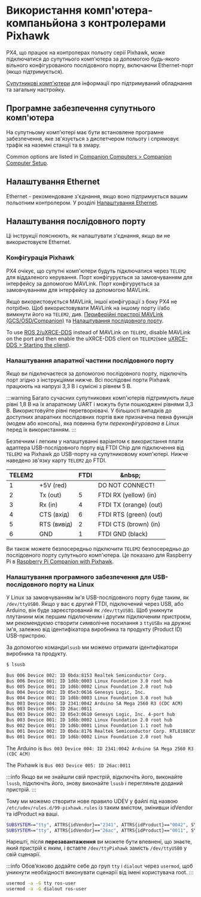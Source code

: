 # Використання комп'ютера-компаньйона з контролерами Pixhawk

PX4, що працює на контролерах польоту серії Pixhawk, може підключатися до супутнього комп'ютера за допомогою будь-якого вільного конфігурованого послідовного порту, включаючи Ethernet-порт (якщо підтримується).

[Супутникові комп'ютери](../companion_computer/Readme.md) для інформації про підтримуваний обладнання та загальну настройку.

## Програмне забезпечення супутнього комп'ютера

На супутньому комп'ютері має бути встановлене програмне забезпечення, яке зв'язується з диспетчером польоту і спрямовує трафік на наземні станції та в хмару.

Common options are listed in [Companion Computers > Companion Computer Setup](../companion_computer/index.md#companion-computer-software).

## Налаштування Ethernet

Ethernet - рекомендоване з'єднання, якщо воно підтримується вашим польотним контролером.
У розділі [Налаштування Ethernet](../advanced_config/ethernet_setup.md).

## Налаштування послідовного порту

Ці інструкції пояснюють, як налаштувати з'єднання, якщо ви не використовуєте Ethernet.

### Конфігурація Pixhawk

PX4 очікує, що супутні комп'ютери будуть підключатися через `TELEM2 `для віддаленого керування. Порт конфігурується за замовчуванням для інтерфейсу за допомогою MAVLink.
Порт конфігурується за замовчуванням для інтерфейсу за допомогою MAVLink.

Якщо використовується MAVLink, іншої конфігурації з боку PX4 не потрібно.
Щоб використовувати MAVLink на іншому порту і/або вимкнути його на `TELEM2`, див. [Периферійні пристрої MAVLink (GCS/OSD/Companion)](../peripherals/mavlink_peripherals.md) та [Налаштування послідовного порту](../peripherals/serial_configuration.md).

To use [ROS 2/uXRCE-DDS](../ros2/user_guide.md) instead of MAVLink on `TELEM2`, disable MAVLink on the port and then enable the uXRCE-DDS client on `TELEM2`(see [uXRCE-DDS > Starting the client](../middleware/uxrce_dds.md#starting-the-client)).

### Налаштування апаратної частини послідовного порту

Якщо ви підключаєтеся за допомогою послідовного порту, підключіть порт згідно з інструкціями нижче.
Всі послідовні порти Pixhawk працюють на напрузі 3,3 В і сумісні з рівнем 5 В.

:::warning
Багато сучасних супутникових комп'ютерів підтримують лише рівні 1,8 В на їх апаратному UART і можуть бути пошкоджені рівнями 3,3 В.
Використовуйте рівні перетворювачі.
У більшості випадків до доступних апаратних послідовних портів вже призначена певна функція (модем або консоль), яка повинна бути _переконфігурована в Linux_ перед їх використанням.
:::

Безпечним і легким у налаштуванні варіантом є використання плати адаптера USB-послідовного порту від FTDI Chip для підключення від `TELEM2` на Pixhawk до USB-порту на супутниковому комп'ютері.
Нижче наведено зв'язку карту `TELEM2` до FTDI.

| TELEM2 |                                | FTDI | &amp;nbsp;                               |
| ------ | ------------------------------ | ---- | ------------------------------------------------------------ |
| 1      | +5V (red)   |      | DO NOT CONNECT!                                              |
| 2      | Tx (out)    | 5    | FTDI RX (yellow) (in)  |
| 3      | Rx (in)     | 4    | FTDI TX (orange) (out) |
| 4      | CTS (вхід)  | 6    | FTDI RTS (green) (out) |
| 5      | RTS (вивід) | 2    | FTDI CTS (brown) (in)  |
| 6      | GND                            | 1    | FTDI GND (black)                          |

Ви також можете безпосередньо підключити `TELEM2` безпосередньо до послідовного порту супутнього комп'ютера.
Це показано для Raspberry Pi в [Raspberry Pi Companion with Pixhawk](../companion_computer/pixhawk_rpi.md).

### Налаштування програмного забезпечення для USB-послідовного порту на Linux

У Linux за замовчуванням ім'я USB-послідовного порту буде таким, як `/dev/ttyUSB0`.
Якщо у вас є другий FTDI, підключений через USB, або Arduino, він буде зареєстрований як `/dev/ttyUSB1`.
Щоб уникнути плутанини між першим підключеним і другим підключеним пристроєм, ми рекомендуємо створити символічне посилання з `ttyUSBx` на дружнє ім'я, залежно від ідентифікатора виробника та продукту (Product ID) USB-пристрою.

За допомогою команди`lsusb` ми можемо отримати ідентифікатори виробника та продукту.

```sh
$ lsusb

Bus 006 Device 002: ID 0bda:8153 Realtek Semiconductor Corp.
Bus 006 Device 001: ID 1d6b:0003 Linux Foundation 3.0 root hub
Bus 005 Device 001: ID 1d6b:0002 Linux Foundation 2.0 root hub
Bus 004 Device 002: ID 05e3:0616 Genesys Logic, Inc.
Bus 004 Device 001: ID 1d6b:0003 Linux Foundation 3.0 root hub
Bus 003 Device 004: ID 2341:0042 Arduino SA Mega 2560 R3 (CDC ACM)
Bus 003 Device 005: ID 26ac:0011
Bus 003 Device 002: ID 05e3:0610 Genesys Logic, Inc. 4-port hub
Bus 003 Device 001: ID 1d6b:0002 Linux Foundation 2.0 root hub
Bus 002 Device 001: ID 1d6b:0001 Linux Foundation 1.1 root hub
Bus 001 Device 002: ID 0bda:8176 Realtek Semiconductor Corp. RTL8188CUS 802.11n WLAN Adapter
Bus 001 Device 001: ID 1d6b:0002 Linux Foundation 2.0 root hub
```

The Arduino is `Bus 003 Device 004: ID 2341:0042 Arduino SA Mega 2560 R3 (CDC ACM)`

The Pixhawk is `Bus 003 Device 005: ID 26ac:0011`

:::info
Якщо ви не знайшли свій пристрій, відключіть його, виконайте `lsusb`, підключіть його, знову виконайте `lsusb` і перегляньте доданий пристрій.
:::

Тому ми можемо створити нове правило UDEV у файлі під назвою `/etc/udev/rules.d/99-pixhawk.rules` із таким вмістом, змінивши idVendor та idProduct на ваші.

```sh
SUBSYSTEM=="tty", ATTRS{idVendor}=="2341", ATTRS{idProduct}=="0042", SYMLINK+="ttyArduino"
SUBSYSTEM=="tty", ATTRS{idVendor}=="26ac", ATTRS{idProduct}=="0011", SYMLINK+="ttyPixhawk"
```

Нарешті, після **перезавантаження** ви можете бути впевнені, що знаєте, який пристрій є яким, і вставте `/dev/ttyPixhawk` замість `/dev/ttyUSB0` у свій сценарії.

:::info
Обов’язково додайте себе до груп `tty` і `dialout` через `usermod`, щоб уникнути необхідності виконувати сценарії від імені користувача root.
:::

```sh
usermod -a -G tty ros-user
usermod -a -G dialout ros-user
```
